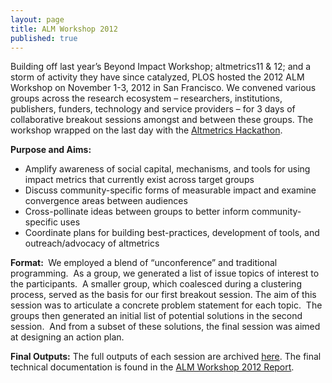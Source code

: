 ```yaml
---
layout: page
title: ALM Workshop 2012
published: true
---
```


Building off last year’s Beyond Impact Workshop; altmetrics11 &amp; 12; and a storm of activity they have since catalyzed, PLOS hosted the 2012 ALM Workshop on November 1-3, 2012 in San Francisco. We convened various groups across the research ecosystem – researchers, institutions, publishers, funders, technology and service providers – for 3 days of collaborative breakout sessions amongst and between these groups. The workshop wrapped on the last day with the <a href="http://articlemetrics.github.io/workshop_2012/hackathon/">Altmetrics Hackathon</a>.

<strong>Purpose and Aims:</strong>
<ul>
	<li>Amplify awareness of social capital, mechanisms, and tools for using impact metrics that currently exist across target groups</li>
	<li>Discuss community-specific forms of measurable impact and examine convergence areas between audiences</li>
	<li>Cross-pollinate ideas between groups to better inform community-specific uses</li>
	<li>Coordinate plans for building best-practices, development of tools, and outreach/advocacy of altmetrics</li>
</ul>
<strong>Format: </strong>
We employed a blend of “unconference” and traditional programming.  As a group, we generated a list of issue topics of interest to the participants.  A smaller group, which coalesced during a clustering process, served as the basis for our first breakout session. The aim of this session was to articulate a concrete problem statement for each topic.  The groups then generated an initial list of potential solutions in the second session.  And from a subset of these solutions, the final session was aimed at designing an action plan.

<strong>Final Outputs:</strong>
The full outputs of each session are archived <a href="http://articlemetrics.github.io/workshop_2012/outputs/">here</a>. The final technical documentation is found in the <a href="http://figshare.com/articles/ALM_Workshop_2012_Report.pdf/98828">ALM Workshop 2012 Report</a>.
